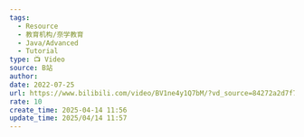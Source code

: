 ```yaml
---
tags:
  - Resource
  - 教育机构/奈学教育
  - Java/Advanced
  - Tutorial
type: 📺 Video
source: B站
author: 
date: 2022-07-25
url: https://www.bilibili.com/video/BV1ne4y1Q7bM/?vd_source=84272a2d7f72158b38778819be5bc6ad
rate: 10
create_time: 2025-04-14 11:56
update_time: 2025/04/14 11:57
---
```

